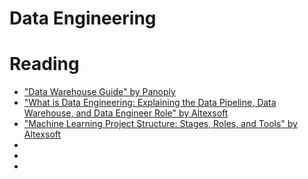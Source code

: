 # Data Engineering

# Reading
<ul>
  <li><a href="https://panoply.io/data-warehouse-guide/">"Data Warehouse Guide" by Panoply</a></li>
  <li><a href="https://www.altexsoft.com/blog/datascience/what-is-data-engineering-explaining-data-pipeline-data-warehouse-and-data-engineer-role/">"What is Data Engineering: Explaining the Data Pipeline, Data Warehouse, and Data Engineer Role" by Altexsoft</a></li>
  <li><a href="https://www.altexsoft.com/blog/datascience/machine-learning-project-structure-stages-roles-and-tools/">"Machine Learning Project Structure: Stages, Roles, and Tools" by Altexsoft</a></li>
  <li><a href=""></a></li>
  <li><a href=""></a></li>
  <li><a href=""></a></li>
</ul>
